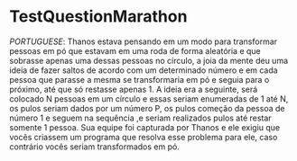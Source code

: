 # TestQuestionMarathon
*PORTUGUESE*: Thanos estava pensando em um modo para transformar pessoas em pó que estavam em uma roda de forma aleatória e que sobrasse apenas uma dessas pessoas no círculo, a joia da mente deu uma ideia de fazer saltos de acordo com um determinado número e em cada pessoa que parasse a mesma se transformaria em pó e seguia para o próximo, até que só restasse apenas 1. A ideia era a seguinte, será colocado N pessoas em um círculo e essas seriam enumeradas de 1 até N, os pulos seriam dados por um número P, os pulos começão da pessoa de número 1 e seguem na sequência ,e seriam realizados pulos até restar somente 1 pessoa. Sua equipe foi capturada por Thanos e ele exigiu que vocês criassem um programa que resolva esse problema para ele, caso contrário vocês seriam transformados em pó.
